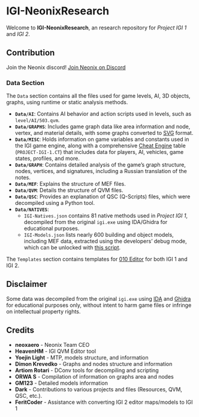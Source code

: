 # IGI-NeonixResearch
Welcome to **IGI-NeonixResearch**, an research repository for *Project IGI 1* and *IGI 2*.

## Contribution
Join the Neonix discord!
[Join Neonix on Discord](https://discord.gg/GdXMbbVUcE)

### Data Section
The `Data` section contains all the files used for game levels, AI, 3D objects, graphs, using runtime or static analysis methods.
- **`Data/AI`**: Contains AI behavior and action scripts used in levels, such as `level/AI/503.qvm`.
- **`Data/GRAPHS`**: Includes game graph data like area information and node, vertex, and material details, with some graphs converted to [SVG](https://en.wikipedia.org/wiki/Scalable_Vector_Graphics) format.
- **`Data/MISC`**: Holds information on game variables and constants used in the IGI game engine, along with a comprehensive [Cheat Engine](https://en.wikipedia.org/wiki/Cheat_Engine) table (`PROJECT-IGI-1.CT`) that includes data for players, AI, vehicles, game states, profiles, and more.
- **`Data/GRAPH`**: Contains detailed analysis of the game’s graph structure, nodes, vertices, and signatures, including a Russian translation of the notes.
- **`Data/MEF`**: Explains the structure of MEF files.
- **`Data/QVM`**: Details the structure of QVM files.
- **`Data/QSC`**: Provides an explanation of QSC (Q-Scripts) files, which were decompiled using a Python tool.
- **`Data/NATIVES`**: 
  - `IGI-Natives.json` contains 81 native methods used in *Project IGI 1*, decompiled from the original `igi.exe` using IDA/Ghidra for educational purposes.
  - `IGI-Models.json` lists nearly 600 building and object models, including MEF data, extracted using the developers’ debug mode, which can be unlocked with [this script](https://gist.github.com/haseeb-heaven/721d82fccc8de3e6da95cfa609230cea).

The `Templates` section contains templates for [010 Editor](https://www.sweetscape.com/010editor/) for both IGI 1 and IGI 2.

## Disclaimer
Some data was decompiled from the original `igi.exe` using [IDA](https://hex-rays.com/ida-pro/) and [Ghidra](https://ghidra-sre.org/) for educational purposes only, without intent to harm game files or infringe on intellectual property rights.

## Credits
- **neoxaero** - Neonix Team CEO
- **HeavenHM** - IGI QVM Editor tool
- **Yoejin Light** - MTP, models structure, and information
- **Dimon Krevedko** - Graphs and nodes structure and information
- **Artiom Rotari** - DConv tools for decompiling and scripting
- **ORWA S** - Compilation of information on graphs area and nodes
- **GM123** - Detailed models information
- **Dark** - Contributions to various projects and files (Resources, QVM, QSC, etc.).
- **FeritCoder** - Assistance with converting IGI 2 editor maps/models to IGI 1
